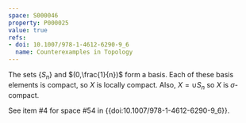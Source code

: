 ```yaml
---
space: S000046
property: P000025
value: true
refs:
- doi: 10.1007/978-1-4612-6290-9_6
  name: Counterexamples in Topology
---
```


The sets $\{S_n\}$ and $(0,\frac{1}{n})$ form a basis. Each of these basis elements is compact, so $X$ is locally compact. Also, $X = \cup S_n$ so $X$ is $\sigma$-compact.

See item #4 for space #54 in {{doi:10.1007/978-1-4612-6290-9_6}}.
